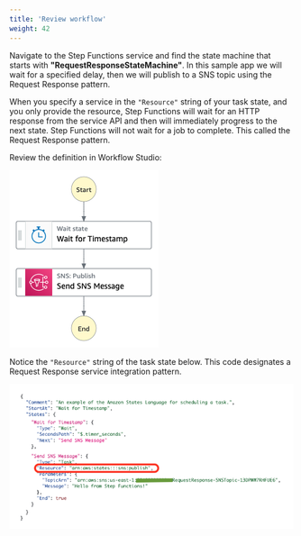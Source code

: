 ```yaml
---
title: 'Review workflow'
weight: 42
---
```


Navigate to the Step Functions service and find the state machine that starts with **"RequestResponseStateMachine"**. In this sample app we will wait for a specified delay, then we will publish to a SNS topic using the Request Response pattern.

When you specify a service in the `"Resource"` string of your task state, and you only provide the resource, Step Functions will wait for an HTTP response from the service API and then will immediately progress to the next state. Step Functions will not wait for a job to complete. This called the Request Response pattern.

Review the definition in Workflow Studio:

![Module 2 Workflow](/static/img/module-2/workflow.png)

Notice the `"Resource"` string of the task state below. This code designates a Request Response service integration pattern.

![Module 2 Code](/static/img/module-2/code.png)
